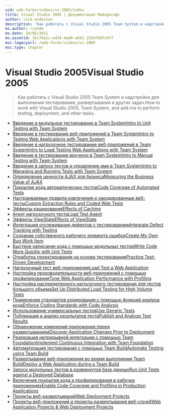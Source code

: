 ```yaml
---
uid: web-forms/videos/vs-2005/index
title: Visual Studio 2005 | Документация Майкрософт
author: rick-anderson
description: 'Как работать с Visual Studio 2005 Team System и надстройки для выполнения тестирования, развертывания и других задач.'
ms.author: riande
ms.date: 10/05/2011
ms.assetid: 1bcf9a1c-ed34-4ed0-ab91-253df08fc6ff
msc.legacyurl: /web-forms/videos/vs-2005
msc.type: chapter
---
```

<a name="visual-studio-2005"></a><span data-ttu-id="3da7a-103">Visual Studio 2005</span><span class="sxs-lookup"><span data-stu-id="3da7a-103">Visual Studio 2005</span></span>
====================
> <span data-ttu-id="3da7a-104">Как работать с Visual Studio 2005 Team System и надстройки для выполнения тестирования, развертывания и других задач.</span><span class="sxs-lookup"><span data-stu-id="3da7a-104">How to work with Visual Studio 2005, Team System, and add-ins to perform testing, deployment, and other tasks.</span></span>


- [<span data-ttu-id="3da7a-105">Введение в модульное тестирование в Team System</span><span class="sxs-lookup"><span data-stu-id="3da7a-105">Intro to Unit Testing with Team System</span></span>](introduction-to-unit-testing-with-team-system.md)
- [<span data-ttu-id="3da7a-106">Введение в тестирование веб-приложений в Team System</span><span class="sxs-lookup"><span data-stu-id="3da7a-106">Intro to Testing Web Applications with Team System</span></span>](introduction-to-testing-web-applications-with-team-system.md)
- [<span data-ttu-id="3da7a-107">Введение в нагрузочное тестирование веб-приложений в Team System</span><span class="sxs-lookup"><span data-stu-id="3da7a-107">Intro to Load Testing Web Applications with Team System</span></span>](introduction-to-load-testing-web-applications-with-team-system.md)
- [<span data-ttu-id="3da7a-108">Введение в тестирование вручную в Team System</span><span class="sxs-lookup"><span data-stu-id="3da7a-108">Intro to Manual Testing with Team System</span></span>](introduction-to-manual-testing-with-team-system.md)
- [<span data-ttu-id="3da7a-109">Введение в запуск тестов и управление ими в Team System</span><span class="sxs-lookup"><span data-stu-id="3da7a-109">Intro to Managing and Running Tests with Team System</span></span>](introduction-to-managing-and-running-tests-with-team-system.md)
- [<span data-ttu-id="3da7a-110">Определение ценности AJAX для бизнеса</span><span class="sxs-lookup"><span data-stu-id="3da7a-110">Measuring the Business Value of AJAX</span></span>](measuring-the-business-value-of-ajax.md)
- [<span data-ttu-id="3da7a-111">Покрытие кода автоматических тестов</span><span class="sxs-lookup"><span data-stu-id="3da7a-111">Code Coverage of Automated Tests</span></span>](code-coverage-of-automated-tests.md)
- [<span data-ttu-id="3da7a-112">Настраиваемые правила извлечения и закодированные веб-тесты</span><span class="sxs-lookup"><span data-stu-id="3da7a-112">Custom Extraction Rules and Coded Web Tests</span></span>](custom-extraction-rules-and-coded-web-tests.md)
- [<span data-ttu-id="3da7a-113">Эффекты кэширования</span><span class="sxs-lookup"><span data-stu-id="3da7a-113">Effects of Caching</span></span>](the-effects-of-caching.md)
- [<span data-ttu-id="3da7a-114">Агент нагрузочного теста</span><span class="sxs-lookup"><span data-stu-id="3da7a-114">Load Test Agent</span></span>](using-the-load-test-agent.md)
- [<span data-ttu-id="3da7a-115">Эффекты ViewState</span><span class="sxs-lookup"><span data-stu-id="3da7a-115">Effects of ViewState</span></span>](the-effects-of-viewstate.md)
- [<span data-ttu-id="3da7a-116">Интеграция отслеживания дефектов с тестированием</span><span class="sxs-lookup"><span data-stu-id="3da7a-116">Integrate Defect Tracking with Testing</span></span>](how-do-i-integrate-defect-tracking-with-testing.md)
- [<span data-ttu-id="3da7a-117">Создание собственного рабочего элемента ошибки</span><span class="sxs-lookup"><span data-stu-id="3da7a-117">Create My Own Bug Work Item</span></span>](how-do-i-create-my-own-bug-work-item.md)
- [<span data-ttu-id="3da7a-118">Быстрое написание кода с помощью модульных тестов</span><span class="sxs-lookup"><span data-stu-id="3da7a-118">Write Code More Quickly with Unit Tests</span></span>](how-do-i-write-code-more-quickly-with-unit-tests.md)
- [<span data-ttu-id="3da7a-119">Отработка проектирования на основе тестирования</span><span class="sxs-lookup"><span data-stu-id="3da7a-119">Practice Test-Driven Development</span></span>](how-do-i-practice-test-driven-development.md)
- [<span data-ttu-id="3da7a-120">Нагрузочный тест веб-приложения</span><span class="sxs-lookup"><span data-stu-id="3da7a-120">Load Test a Web Application</span></span>](how-do-i-load-test-a-web-application.md)
- [<span data-ttu-id="3da7a-121">Настройка производительности веб-приложений с помощью профилирования</span><span class="sxs-lookup"><span data-stu-id="3da7a-121">Tune Web Application Performance with Profiling</span></span>](how-do-i-tune-web-application-performance-with-profiling.md)
- [<span data-ttu-id="3da7a-122">Настройка распределенного нагрузочного тестирования для тестов большого объема</span><span class="sxs-lookup"><span data-stu-id="3da7a-122">Set Up Distributed Load Testing for High Volume Tests</span></span>](how-do-i-set-up-distributed-load-testing-for-high-volume-tests.md)
- [<span data-ttu-id="3da7a-123">Применение стандартов кодирования с помощью функций анализа кода</span><span class="sxs-lookup"><span data-stu-id="3da7a-123">Enforce Coding Standards with Code Analysis</span></span>](how-do-i-enforce-coding-standards-with-code-analysis.md)
- [<span data-ttu-id="3da7a-124">Использование универсальных тестов</span><span class="sxs-lookup"><span data-stu-id="3da7a-124">Use Generic Tests</span></span>](how-do-i-use-generic-tests.md)
- [<span data-ttu-id="3da7a-125">Публикация и анализ результатов теста</span><span class="sxs-lookup"><span data-stu-id="3da7a-125">Publish and Analyze Test Results</span></span>](how-do-i-publish-and-analyze-test-results.md)
- [<span data-ttu-id="3da7a-126">Обнаружение изменений приложения перед развертыванием</span><span class="sxs-lookup"><span data-stu-id="3da7a-126">Discover Application Changes Prior to Deployment</span></span>](how-do-i-discover-application-changes-prior-to-deployment.md)
- [<span data-ttu-id="3da7a-127">Реализация непрерывной интеграции с помощью Team Foundation</span><span class="sxs-lookup"><span data-stu-id="3da7a-127">Implement Continuous Integration with Team Foundation</span></span>](how-do-i-implement-continuous-integration-with-team-foundation.md)
- [<span data-ttu-id="3da7a-128">Автоматизация тестирования с помощью Team Build</span><span class="sxs-lookup"><span data-stu-id="3da7a-128">Automate Testing using Team Build</span></span>](how-do-i-automate-testing-using-team-build.md)
- [<span data-ttu-id="3da7a-129">Развертывание веб-приложения во время выполнения Team Build</span><span class="sxs-lookup"><span data-stu-id="3da7a-129">Deploy a Web Application during a Team Build</span></span>](how-do-i-deploy-a-web-application-during-a-team-build.md)
- [<span data-ttu-id="3da7a-130">Запуск модульных тестов в развернутой базе данных</span><span class="sxs-lookup"><span data-stu-id="3da7a-130">Run Unit Tests against a Deployed Database</span></span>](how-do-i-run-unit-tests-against-a-deployed-database.md)
- [<span data-ttu-id="3da7a-131">Включение покрытия кода и профилирования в рабочих приложениях</span><span class="sxs-lookup"><span data-stu-id="3da7a-131">Enable Code Coverage and Profiling in Production Applications</span></span>](how-do-i-enable-code-coverage-and-profiling-in-production-applications.md)
- [<span data-ttu-id="3da7a-132">Проекты веб-развертываний</span><span class="sxs-lookup"><span data-stu-id="3da7a-132">Web Deployment Projects</span></span>](web-deployment-projects.md)
- [<span data-ttu-id="3da7a-133">Проекты веб-приложений и проекты развертывания веб-служб</span><span class="sxs-lookup"><span data-stu-id="3da7a-133">Web Application Projects & Web Deployment Projects</span></span>](web-application-projects-web-deployment-projects.md)
